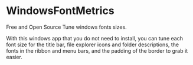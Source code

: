 # WindowsFontMetrics
Free and Open Source Tune windows fonts sizes.

With this windows app that you do not need to install, you can tune each font size for the title bar, file explorer icons and folder descriptions, the fonts in the ribbon and menu bars, and the padding of the border to grab it easier.

